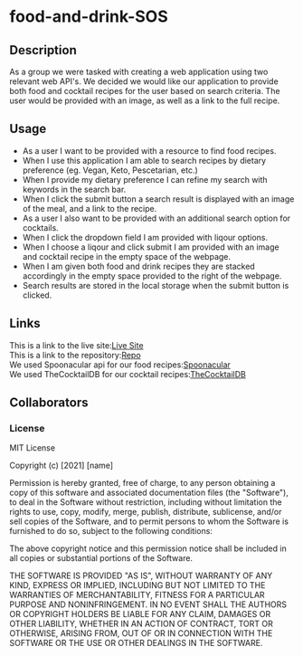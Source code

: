 # food-and-drink-SOS

## Description
As a group we were tasked with creating a web application using two relevant web API's. We decided we would like our application to provide both food and cocktail recipes for the user based on search criteria. The user would be provided with an image, as well as a link to the full recipe. 




## Usage
* As a user I want to be provided with a resource to find food recipes.
* When I use this application I am able to search recipes by dietary preference (eg. Vegan, Keto, Pescetarian, etc.)
* When I provide my dietary preference I can refine my search with keywords in the search bar.
* When I click the submit button a search result is displayed with an image of the meal, and a link to the recipe.
* As a user I also want to be provided with an additional search option for cocktails.
* When I click the dropdown field I am provided with liqour options.
* When I choose a liqour and click submit I am provided with an image and cocktail recipe in the empty space of the webpage.
* When I am given both food and drink recipes they are stacked accordingly in the empty space provided to the right of the webpage. 
* Search results are stored in the local storage when the submit button is clicked.




## Links

This is a link to the live site:[Live Site](https://neptune92.github.io/food-and-drink/index.html)<br>
This is a link to the repository:[Repo](https://github.com/neptune92/food-and-drink)
<br>
We used Spoonacular api for our food recipes:[Spoonacular](https://spoonacular.com/food-api)
<br>
We used TheCocktailDB for our cocktail recipes:[TheCocktailDB](https://www.thecocktaildb.com/)

## Collaborators 





### License


MIT License

Copyright (c) [2021] [name]

Permission is hereby granted, free of charge, to any person obtaining a copy
of this software and associated documentation files (the "Software"), to deal
in the Software without restriction, including without limitation the rights
to use, copy, modify, merge, publish, distribute, sublicense, and/or sell
copies of the Software, and to permit persons to whom the Software is
furnished to do so, subject to the following conditions:

The above copyright notice and this permission notice shall be included in all
copies or substantial portions of the Software.

THE SOFTWARE IS PROVIDED "AS IS", WITHOUT WARRANTY OF ANY KIND, EXPRESS OR
IMPLIED, INCLUDING BUT NOT LIMITED TO THE WARRANTIES OF MERCHANTABILITY,
FITNESS FOR A PARTICULAR PURPOSE AND NONINFRINGEMENT. IN NO EVENT SHALL THE
AUTHORS OR COPYRIGHT HOLDERS BE LIABLE FOR ANY CLAIM, DAMAGES OR OTHER
LIABILITY, WHETHER IN AN ACTION OF CONTRACT, TORT OR OTHERWISE, ARISING FROM,
OUT OF OR IN CONNECTION WITH THE SOFTWARE OR THE USE OR OTHER DEALINGS IN THE
SOFTWARE.